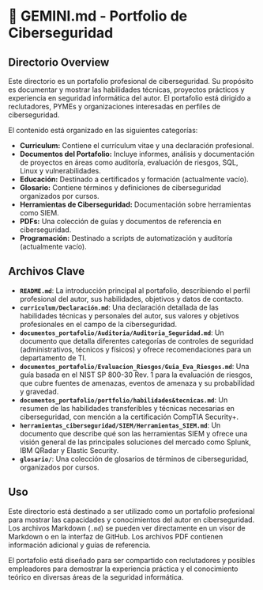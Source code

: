 # 📖 GEMINI.md - Portfolio de Ciberseguridad

## Directorio Overview

Este directorio es un portafolio profesional de ciberseguridad. Su propósito es documentar y mostrar las habilidades técnicas, proyectos prácticos y experiencia en seguridad informática del autor. El portafolio está dirigido a reclutadores, PYMEs y organizaciones interesadas en perfiles de ciberseguridad.

El contenido está organizado en las siguientes categorías:

*   **Curriculum:** Contiene el currículum vitae y una declaración profesional.
*   **Documentos del Portafolio:** Incluye informes, análisis y documentación de proyectos en áreas como auditoría, evaluación de riesgos, SQL, Linux y vulnerabilidades.
*   **Educación:** Destinado a certificados y formación (actualmente vacío).
*   **Glosario:** Contiene términos y definiciones de ciberseguridad organizados por cursos.
*   **Herramientas de Ciberseguridad:** Documentación sobre herramientas como SIEM.
*   **PDFs:** Una colección de guías y documentos de referencia en ciberseguridad.
*   **Programación:** Destinado a scripts de automatización y auditoría (actualmente vacío).

## Archivos Clave

*   **`README.md`**: La introducción principal al portafolio, describiendo el perfil profesional del autor, sus habilidades, objetivos y datos de contacto.
*   **`curriculum/Declaración.md`**: Una declaración detallada de las habilidades técnicas y personales del autor, sus valores y objetivos profesionales en el campo de la ciberseguridad.
*   **`documentos_portafolio/Auditoria/Auditoria_Seguridad.md`**: Un documento que detalla diferentes categorías de controles de seguridad (administrativos, técnicos y físicos) y ofrece recomendaciones para un departamento de TI.
*   **`documentos_portafolio/Evaluacion_Riesgos/Guia_Eva_Riesgos.md`**: Una guía basada en el NIST SP 800-30 Rev. 1 para la evaluación de riesgos, que cubre fuentes de amenazas, eventos de amenaza y su probabilidad y gravedad.
*   **`documentos_portafolio/portfolio/habilidades&tecnicas.md`**: Un resumen de las habilidades transferibles y técnicas necesarias en ciberseguridad, con mención a la certificación CompTIA Security+.
*   **`herramientas_ciberseguridad/SIEM/Herramientas_SIEM.md`**: Un documento que describe qué son las herramientas SIEM y ofrece una visión general de las principales soluciones del mercado como Splunk, IBM QRadar y Elastic Security.
*   **`glosario/`**: Una colección de glosarios de términos de ciberseguridad, organizados por cursos.

## Uso

Este directorio está destinado a ser utilizado como un portafolio profesional para mostrar las capacidades y conocimientos del autor en ciberseguridad. Los archivos Markdown (`.md`) se pueden ver directamente en un visor de Markdown o en la interfaz de GitHub. Los archivos PDF contienen información adicional y guías de referencia.

El portafolio está diseñado para ser compartido con reclutadores y posibles empleadores para demostrar la experiencia práctica y el conocimiento teórico en diversas áreas de la seguridad informática.
